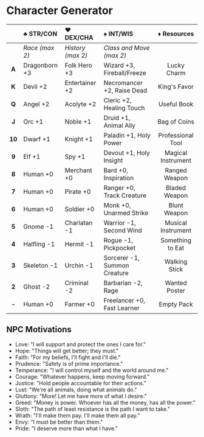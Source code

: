 # Character Generator

|        | ♣ STR/CON      | ♥ DEX/CHA         | ♠ INT/WIS                       | ♦ Resources        |
|:------:|:-------------- |:----------------- |:------------------------------- |:------------------:|
|        | *Race (max 2)* | *History (max 2)* | *Class and Move (max 2)*        |                    | 
| **A**  | Dragonborn +3  | Folk Hero   +3    | Wizard      +3, Fireball/Freeze | Lucky Charm        |
| **K**  | Devil      +2  | Entertainer +2    | Necromancer +2, Raise Dead      | King's Favor       |
| **Q**  | Angel      +2  | Acolyte     +2    | Cleric      +2, Healing Touch   | Useful Book        |
| **J**  | Orc        +1  | Noble       +1    | Druid       +1, Animal Ally     | Bag of Coins       |
| **10** | Dwarf      +1  | Knight      +1    | Paladin     +1, Holy Power      | Professional Tool  |
| **9**  | Elf        +1  | Spy         +1    | Devout      +1, Holy Insight    | Magical Instrument |
| **8**  | Human      +0  | Merchant    +0    | Bard        +0, Inspiration     | Ranged Weapon      |
| **7**  | Human      +0  | Pirate      +0    | Ranger      +0, Track Creature  | Bladed Weapon      |
| **6**  | Human      +0  | Soldier     +0    | Monk        +0, Unarmed Strike  | Blunt Weapon       |
| **5**  | Gnome      -1  | Charlatan   -1    | Warrior     -1, Second Wind     | Musical Instrument |
| **4**  | Halfling   -1  | Hermit      -1    | Rogue       -1, Pickpocket      | Something to Eat   |
| **3**  | Skeleton   -1  | Urchin      -1    | Sorcerer    -1, Summon Creature | Walking Stick      |
| **2**  | Ghost      -2  | Criminal    -2    | Barbarian   -2, Rage            | Wanted Poster      |
| **-**  | Human      +0  | Farmer      +0    | Freelancer  +0, Fast Learner    | Empty Pack         |

## NPC Motivations
- Love: "I will support and protect the ones I care for."
- Hope: "Things will get better; they must."
- Faith: "For my beliefs, I'll fight and I'll die."
- Prudence: "Safety is of prime importance."
- Temperance: "I will control myself and the world around me."
- Courage: "Whatever happens, keep moving forward."
- Justice: "Hold people accountable for their actions."
- Lust: "We're all animals, doing what animals do."
- Gluttony: "More! Let me have more of what I desire."
- Greed: "Money is power. Whoever has all the money, has all the power."
- Sloth: "The path of least resistance is the path I want to take."
- Wrath: "I'll make them pay. I'll make them all pay."
- Envy: "I must be better than them."
- Pride: "I deserve more than what I have."